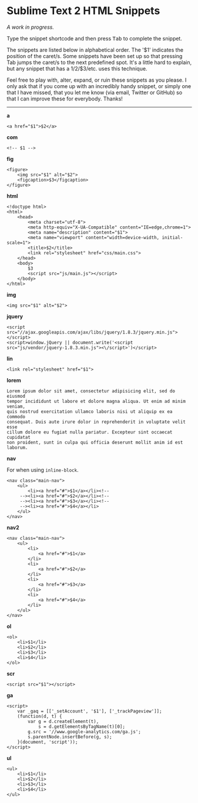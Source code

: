 # Sublime Text 2 HTML Snippets

_A work in progress._

Type the snippet shortcode and then press <kbd>Tab</kbd> to complete the snippet.

The snippets are listed below in alphabetical order. The '$1' indicates the
position of the caret/s. Some snippets have been set up so that pressing Tab
jumps the caret/s to the next predefined spot. It's a little hard to explain,
but any snippet that has a $1/$2/$3/etc. uses this technique.

Feel free to play with, alter, expand, or ruin these snippets as you please. I
only ask that if you come up with an incredibly handy snippet, or simply one
that I have missed, that you let me know (via email, Twitter or GitHub) so that
I can improve these for everybody. Thanks!

---

__a__

    <a href="$1">$2</a>

__com__

    <!-- $1 -->

__fig__

    <figure>
        <img src="$1" alt="$2">
        <figcaption>$3</figcaption>
    </figure>

__html__

    <!doctype html>
    <html>
        <head>
            <meta charset="utf-8">
            <meta http-equiv="X-UA-Compatible" content="IE=edge,chrome=1">
            <meta name="description" content="$1">
            <meta name="viewport" content="width=device-width, initial-scale=1">
            <title>$2</title>
            <link rel="stylesheet" href="css/main.css">
        </head>
        <body>
            $3
            <script src="js/main.js"></script>
        </body>
    </html>

__img__

    <img src="$1" alt="$2">

__jquery__

    <script src="//ajax.googleapis.com/ajax/libs/jquery/1.8.3/jquery.min.js"></script>
    <script>window.jQuery || document.write('<script src="js/vendor/jquery-1.8.3.min.js"><\/script>')</script>

__lin__

    <link rel="stylesheet" href="$1">

__lorem__

    Lorem ipsum dolor sit amet, consectetur adipisicing elit, sed do eiusmod
    tempor incididunt ut labore et dolore magna aliqua. Ut enim ad minim veniam,
    quis nostrud exercitation ullamco laboris nisi ut aliquip ex ea commodo
    consequat. Duis aute irure dolor in reprehenderit in voluptate velit esse
    cillum dolore eu fugiat nulla pariatur. Excepteur sint occaecat cupidatat
    non proident, sunt in culpa qui officia deserunt mollit anim id est laborum.

__nav__

For when using `inline-block`.

    <nav class="main-nav">
        <ul>
            <li><a href="#">$1</a></li><!--
         --><li><a href="#">$2</a></li><!--
         --><li><a href="#">$3</a></li><!--
         --><li><a href="#">$4</a></li>
        </ul>
    </nav>

__nav2__

    <nav class="main-nav">
        <ul>
            <li>
                <a href="#">$1</a>
            </li>
            <li>
                <a href="#">$2</a>
            </li>
            <li>
                <a href="#">$3</a>
            </li>
            <li>
                <a href="#">$4</a>
            </li>
        </ul>
    </nav>

__ol__

    <ol>
        <li>$1</li>
        <li>$2</li>
        <li>$3</li>
        <li>$4</li>
    </ol>

__scr__

    <script src="$1"></script>

__ga__

    <script>
        var _gaq = [['_setAccount', '$1'], ['_trackPageview']];
        (function(d, t) {
            var g = d.createElement(t),
                s = d.getElementsByTagName(t)[0];
            g.src = '//www.google-analytics.com/ga.js';
            s.parentNode.insertBefore(g, s);
        }(document, 'script'));
    </script>

__ul__

    <ul>
        <li>$1</li>
        <li>$2</li>
        <li>$3</li>
        <li>$4</li>
    </ul>
